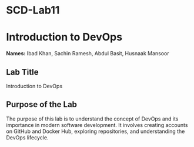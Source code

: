 # SCD-Lab11
# Introduction to DevOps

**Names:** Ibad Khan, Sachin Ramesh, Abdul Basit, Husnaak Mansoor

## Lab Title

Introduction to DevOps

## Purpose of the Lab

The purpose of this lab is to understand the concept of DevOps and its importance in modern software development.
It involves creating accounts on GitHub and Docker Hub, exploring repositories, and understanding the DevOps lifecycle.
